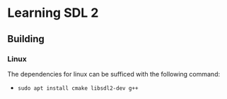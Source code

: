 # Learning SDL 2

## Building

### Linux

The dependencies for linux can be sufficed with the following command:

- `sudo apt install cmake libsdl2-dev g++`
